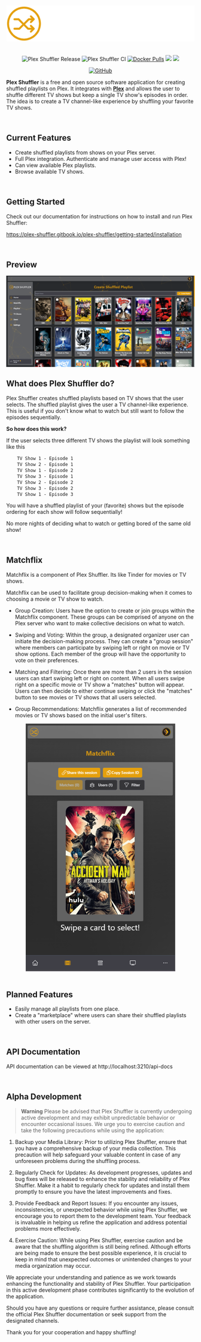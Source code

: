 <p align="center">
<img src="./src/assets/images/plex_shuffler_logo_long.png" alt="Plex Shuffler" style="margin: 20px 0;">
</p>
<p align="center">
<img src="https://github.com/DouwJacobs/plex-shuffler/actions/workflows/release.yml/badge.svg?branch=master" alt="Plex Shuffler Release" />
<img src="https://github.com/DouwJacobs/plex-shuffler/actions/workflows/ci.yml/badge.svg?branch=development" alt="Plex Shuffler CI" />
<a href="https://hub.docker.com/r/douwjacobs/plex-shuffler"><img src="https://img.shields.io/docker/pulls/douwjacobs/plex-shuffler" alt="Docker Pulls"></a>
<a href="https://github.com/DouwJacobs/plex-shuffler/tags"><img src="https://img.shields.io/github/v/release/DouwJacobs/plex-shuffler"></a>
<a href="https://discord.gg/VTngBReD"><img src="https://img.shields.io/discord/1135458985022066728"></a>
</p>
<p align="center">
<a href="https://github.com/DouwJacobs/plex-shuffler/blob/development/LICENSE"><img alt="GitHub" src="https://img.shields.io/badge/License-MIT-yellow.svg"></a>

**Plex Shuffler** is a free and open source software application for creating shuffled playlists on Plex. It integrates with **[Plex](https://www.plex.tv/)** and allows the user to shuffle different TV shows but keep a single TV show's episodes in order. The idea is to create a TV channel-like experience by shuffling your favorite TV shows.

<br>

## Current Features

- Create shuffled playlists from shows on your Plex server.
- Full Plex integration. Authenticate and manage user access with Plex!
- Can view available Plex playlists.
- Browse available TV shows.

<br>

## Getting Started

Check out our documentation for instructions on how to install and run Plex Shuffler:

https://plex-shuffler.gitbook.io/plex-shuffler/getting-started/installation

<br>

## Preview

<img src="./public/preview.png">

<br>

## What does Plex Shuffler do?

Plex Shuffler creates shuffled playlists based on TV shows that the user selects. The shuffled playlist gives the user a TV channel-like experience. This is useful if you don't know what to watch but still want to follow the episodes sequentially.

**So how does this work?**

If the user selects three different TV shows the playlist will look something like this

```
    TV Show 1 - Episode 1
    TV Show 2 - Episode 1
    TV Show 1 - Episode 2
    TV Show 3 - Episode 1
    TV Show 2 - Episode 2
    TV Show 3 - Episode 2
    TV Show 1 - Episode 3
```

You will have a shuffled playlist of your (favorite) shows but the episode ordering for each show will follow sequentially!

No more nights of deciding what to watch or getting bored of the same old show!

<br>

## Matchflix

Matchflix is a component of Plex Shuffler. Its like Tinder for movies or TV shows.

Matchflix can be used to facilitate group decision-making when it comes to choosing a movie or TV show to watch.

- Group Creation: Users have the option to create or join groups within the Matchflix component. These groups can be comprised of anyone on the Plex server who want to make collective decisions on what to watch.

- Swiping and Voting: Within the group, a designated organizer user can initiate the decision-making process. They can create a "group session" where members can participate by swiping left or right on movie or TV show options. Each member of the group will have the opportunity to vote on their preferences.

- Matching and Filtering: Once there are more than 2 users in the session users can start swiping left or right on content. When all users swipe right on a specific movie or TV show a "matches" button will appear. Users can then decide to either continue swiping or click the "matches" button to see movies or TV shows that all users selected.

- Group Recommendations: Matchflix generates a list of recommended movies or TV shows based on the initial user's filters.

<div align="center"><img src="./public/preview-matchflix.png" width="400"></div>

<br>

## Planned Features

- Easily manage all playlists from one place.
- Create a "marketplace" where users can share their shuffled playlists with other users on the server.

<br>

## API Documentation

API documentation can be viewed at http://localhost:3210/api-docs

<br>

## Alpha Development

> **Warning**
> Please be advised that Plex Shuffler is currently undergoing active development and may exhibit unpredictable behavior or encounter occasional issues. We urge you to exercise caution and take the following precautions while using the application:

1. Backup your Media Library: Prior to utilizing Plex Shuffler, ensure that you have a comprehensive backup of your media collection. This precaution will help safeguard your valuable content in case of any unforeseen problems during the shuffling process.

2. Regularly Check for Updates: As development progresses, updates and bug fixes will be released to enhance the stability and reliability of Plex Shuffler. Make it a habit to regularly check for updates and install them promptly to ensure you have the latest improvements and fixes.

3. Provide Feedback and Report Issues: If you encounter any issues, inconsistencies, or unexpected behavior while using Plex Shuffler, we encourage you to report them to the development team. Your feedback is invaluable in helping us refine the application and address potential problems more effectively.

4. Exercise Caution: While using Plex Shuffler, exercise caution and be aware that the shuffling algorithm is still being refined. Although efforts are being made to ensure the best possible experience, it is crucial to keep in mind that unexpected outcomes or unintended changes to your media organization may occur.

We appreciate your understanding and patience as we work towards enhancing the functionality and stability of Plex Shuffler. Your participation in this active development phase contributes significantly to the evolution of the application.

Should you have any questions or require further assistance, please consult the official Plex Shuffler documentation or seek support from the designated channels.

Thank you for your cooperation and happy shuffling!
